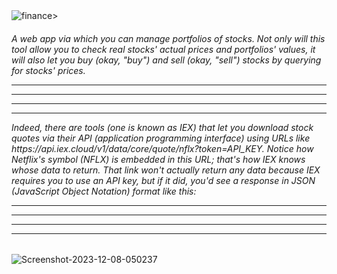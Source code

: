 
<?xml version="1.0" encoding="UTF-8"?>
<html lang="en">
    <head>
        <meta charset="UTF-8"/>
        <meta http-equiv="X-UA-Compatible" content="IE=edge"/>
        <meta name="viewport" content="width=device-width, initial-scale=1.0"/>
        <link rel="stylesheet" href="./bootstrap.min.css"/>
        <link rel="stylesheet" href="main.css"/>
        <link rel="stylesheet" href="https://cdnjs.cloudflare.com/ajax/libs/animate.css/4.1.1/animate.min.css"/>
    </head>
    <body class="bg-dark">
        <div class="container-fluid">
            <div class="row">
                <div class="col-2"></div>
                <div class="col-8 d-flex justify-content-center">
                    <img <a href="https://ibb.co/7NqBcYD"><img src="https://i.ibb.co/bRkYhWV/finance.png" alt="finance" border="0"></a>>
                </div>
                <div class="col-2"></div>
            </div>
        </div>
        <div class="container-fluid">
            <div class="row">
                <div class="col-2"></div>
                <div class="col-8 d-flex justify-content-center">
                    <h6 class="text-center text-white p-5">A web app via which you can manage
                        portfolios of stocks. Not only will this tool allow you to check real stocks&apos; actual prices and
                        portfolios&apos; values, it will also let you buy (okay, &quot;buy&quot;) and sell (okay, &quot;sell&quot;) stocks by
                        querying for stocks&apos; prices.
                        <hr/><hr/><hr/><hr/>
                        Indeed, there are tools (one is known as IEX) that let you download
                        stock quotes via their API
                        (application programming interface) using URLs like
                        https://api.iex.cloud/v1/data/core/quote/nflx?token=API_KEY. Notice how Netflix&apos;s symbol (NFLX) is
                        embedded in this URL; that&apos;s how IEX knows whose data to return. That link won&apos;t actually return any
                        data because IEX requires you to use an API key, but if it did, you&apos;d see a response in JSON
                        (JavaScript Object Notation) format like this:
                        <hr/><hr/><hr/><hr/>
                    </h6>
                </div>
                <div class="col-2"></div>
            </div>
        </div>
        <div class="container-fluid">
            <div class="row">
                <div class="col-2"></div>
                <div class="col-8 d-flex justify-content-center">
                    <img <a href="https://ibb.co/wSFjCnW"><img src="https://i.ibb.co/qN3V9Hs/Screenshot-2023-12-08-050237.png" alt="Screenshot-2023-12-08-050237" border="0"></a>
                </div>
                <div class="col-2"></div>
            </div>
        </div>
    </body>
</html>

